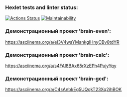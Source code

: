 ### Hexlet tests and linter status:

[![Actions Status](https://github.com/elenashcherbinina/frontend-project-44/workflows/hexlet-check/badge.svg)](https://github.com/elenashcherbinina/frontend-project-44/actions)
[![Maintainability](https://api.codeclimate.com/v1/badges/dd6d9ca20b9958d26f2f/maintainability)](https://codeclimate.com/github/elenashcherbinina/frontend-project-44/maintainability)

### Демонстрационный проект 'brain-even':

https://asciinema.org/a/el3V4waYMankgIHnyCBv8tdYR

### Демонстрационный проект 'brain-calc':

https://asciinema.org/a/s4FAl8BAx65rXzEPh4PujyYqy

### Демонстрационный проект 'brain-gcd':

https://asciinema.org/a/C4sAnbkEg5UQgkT23Xq2ihBOK
